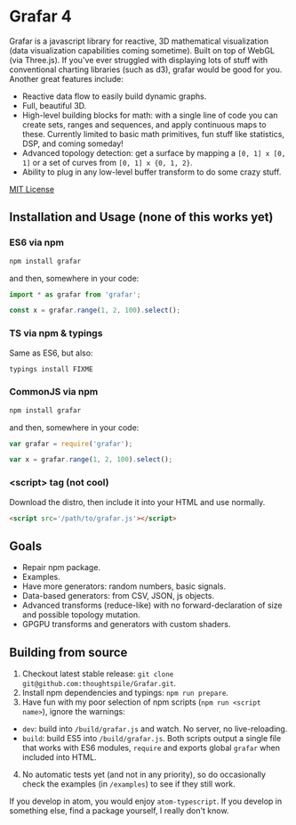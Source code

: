 # Grafar 4

Grafar is a javascript library for reactive, 3D mathematical visualization (data
visualization capabilities coming sometime). Built on top of WebGL (via Three.js).
If you've ever struggled with displaying lots of stuff with conventional charting
libraries (such as d3), grafar would be good for you. Another great features include:

- Reactive data flow to easily build dynamic graphs.
- Full, beautiful 3D.
- High-level building blocks for math: with a single line of code you can create
sets, ranges and sequences, and apply continuous maps to these. Currently limited
to basic math primitives, fun stuff like statistics, DSP,  and  coming someday!
- Advanced topology detection: get a surface by mapping a `[0, 1] x [0, 1]` or a
set of curves from `[0, 1] x {0, 1, 2}`.
- Ability to plug in any low-level buffer transform to do some crazy stuff.

[MIT License](LICENSE.txt)

## Installation and Usage (none of this works yet)

### ES6 via npm

```sh
npm install grafar
```

and then, somewhere in your code:

```js
import * as grafar from 'grafar';

const x = grafar.range(1, 2, 100).select();
```

### TS via npm & typings

Same as ES6, but also:

``` sh
typings install FIXME
```

### CommonJS via npm

```sh
npm install grafar
```

and then, somewhere in your code:

```js
var grafar = require('grafar');

var x = grafar.range(1, 2, 100).select();
```

### &lt;script&gt; tag (not cool)

Download the distro, then include it into your HTML and use normally.

```html
<script src='/path/to/grafar.js'></script>
```

## Goals

- Repair npm package.
- Examples.
- Have more generators: random numbers, basic signals.
- Data-based generators: from CSV, JSON, js objects.
- Advanced transforms (reduce-like) with no forward-declaration of size and possible topology mutation.
- GPGPU transforms and generators with custom shaders.

## Building from source

1. Checkout latest stable release: `git clone git@github.com:thoughtspile/Grafar.git`.
2. Install npm dependencies and typings: `npm run prepare`.
3. Have fun with my poor selection of npm scripts (`npm run <script name>`), ignore the warnings:
  - `dev`: build into `/build/grafar.js` and watch. No server, no live-reloading.
  - `build`: build ES5 into `/build/grafar.js`.
Both scripts output a single file that works with ES6 modules, `require` and exports
global `grafar` when included into HTML.
4. No automatic tests yet (and not in any priority), so do occasionally check
the examples (in `/examples`) to see if they still work.

If you develop in atom, you would enjoy `atom-typescript`. If you develop in
something else, find a package yourself, I really don't know.
